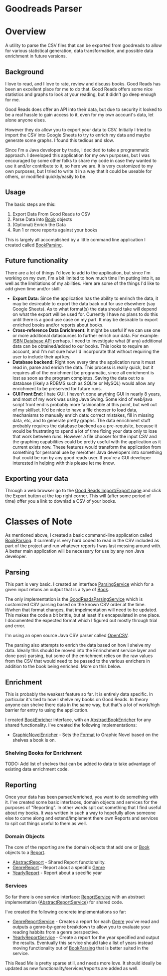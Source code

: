 Goodreads Parser
================

# Overview

A utility to parse the CSV files that can be exported from goodreads to allow for various statistical generation, data transformation, and possible data enrichment in future versions.

## Background

I love to read, and I love to rate, review and discuss books. Good Reads has been an excellent place for me to do that. Good Reads offers some nice statistics and graphs to look at your reading, but it didn't go deep enough for me.

Good Reads does offer an API into their data, but due to security it looked to be a real hassle to gain access to it, even for my own account's data, let alone anyone elses. 

However they do allow you to export your data to CSV. Initially I tried to import the CSV into Google Sheets to try to enrich my data and maybe generate some graphs. I found this tedious and slow.

Since I'm a Java developer by trade, I decided to take a programmatic approach. I developed this application for my own purposes, but I was encouraged by some other folks to share my code in case they wanted to use it and/or contribute to it, so here we are. It is very customized to my own purposes, but I tried to write it in a way that it could be useable for others, or modified quickly/easily to be.

## Usage

The basic steps are this:

1. Export Data From Good Reads to CSV
2. Parse Data into [Book](src/main/java/noorg/bookparsing/domain/Book.java) objects
3. (Optional) Enrich the Data
4. Run 1 or more reports against your books

This is largely all accomplished by a little command line application I created called [BookParsing](src/main/java/noorg/bookparsing/BookParsing.java). 

## Future functionality

There are a lot of things I'd love to add to the application, but since I'm working on my own, I'm a bit limited to how much time I'm putting into it, as well as the limitiations of my abilities. Here are some of the things I'd like to add given time and/or skill:

- **Export Data:** Since the application has the ability to enrinch the data, it may be desireable to export the data back out for use elsewhere (say Google Sheets). As to what format(s) the data should take will depend on what the export will be used for. Currently I have no plans to do this until there is a good use case on my part. It may be desirable to export enriched books and/or reports about books.
- **Cross-reference Data Enrichment:** It might be useful if we can use one or more additional datasources to further enrich our data. For example: [ISBN Database API](http://isbndb.com/api/v2/docs) perhaps. I need to investigate what (if any) additional data can be obtained/added to our books. This looks to require an account, and I'm not sure how I'd incorporate that without requiring the user to include their api key.
- **Database backend:** Right now every time the application runs it must read in, parse and enrich the data. This process is really quick, but it requires all of the enrichment be programatic, since all enrichment is lost as soon as the program completes. Saving the data out to a database (likely a RDBMS such as SQLite or MySQL) would allow any enrichment to be preserved for future runs.
- **GUI Front End:** I hate GUI. I haven't done anything GUI in nearly 8 years, and most of my work was using Java Swing. Some kind of web/java script front end is probably more fashionable at this point, but well out of my skillset. It'd be nice to have a file chooser to load data, mechanisms to manually enrich data: correct mistakes, fill in missing data, etc, and to generate pretty graphs. The data enrichment stuff probably requires the database backend as a pre-requisite, because it would be frustrating to spend a lot of time fixing your data only to lose that work between runs. However a file chooser for the input CSV and the graphing capabilities could be pretty useful with the application as it current exists now. These features would transform the application from something for personal use by me/other Java developers into something that could be run by any good reads user. If you're a GUI developer interested in helping with this please let me know.

## Exporting your data

Through a web browser go to the [Good Reads Import/Export page](https://www.goodreads.com/review/import) and click the Export button at the top right corner. This will (after some period of time) offer you a link to downlad a CSV of your books.

# Classes of Note

As mentioned above, I created a basic command-line application called [BookParsing](src/main/java/noorg/bookparsing/BookParsing.java). It currently is very hard coded to read in the CSV included as part of the project and run whatever reports I was last messing around with. A better main application will be necessary for use by any non Java developer.

## Parsing

This part is very basic. I created an interface [ParsingService](src/main/java/noorg/bookparsing/service/ParsingService.java) which for a given input retuns an output that is a type of [Book](src/main/java/noorg/bookparsing/domain/Book.java). 

The only implementation is the [GoodReadsParsingService](src/main/java/noorg/bookparsing/service/impl/GoodReadsParsingService.java) which is customized CSV parsing based on the known CSV order at the time. If/when that format changes, that impelmentation will need to be updated. This makes the code a bit brittle, but at least it's encapsulated in one place. I documented the expected format which I figured out mostly through trial and error. 

I'm using an open source Java CSV parser called [OpenCSV](http://opencsv.sourceforge.net/).

The parsing also attempts to enrich the data based on how I shelve my data. Ideally this should be moved into the Enrinchment service layer and done post-parsing, but some of the enrichment relies on the raw values from the CSV that would need to be passed to the various enrichers in addition to the book being enriched. More on this below.  

## Enrichment

This is probably the weakest feature so far. It is entirely data specific. In particular it's tied to how I shelve my books on Good Reads. In theory anyone can shelve there data in the same way, but that's a lot of work/high barrier for entry to using the application.

I created [BookEnricher](src/main/java/noorg/bookparsing/enrich/BookEnricher.java) interface, with an [AbstractBookEnricher](src/main/java/noorg/bookparsing/enrich/AbstractBookEnricher.java) for any shared functionality. I've created the following implementations:

- [GraphicNovelEnricher](src/main/java/noorg/bookparsing/enrich/GraphicNovelEnricher.java) - Sets the [Format](src/main/java/noorg/bookparsing/domain/types/BookFormat.java) to Graphic Novel based on the shelves a book is on.

### Shelving Books for Enrichment

TODO: Add list of shelves that can be added to data to take advantage of existing data enrichment code.

## Reporting

Once your data has been parsed/enriched, you want to do something with it. I've created some basic interfaces, domain objects and services for the purposes of "Reporting". In other words spit out something that I find useful about my books. It was written in such a way to hopefully allow someone else to come along and extend/implement there own Reports and services to spit out things useful to them as well.

### Domain Objects

The core of the reporting are the domain objects that add one or [Book](src/main/java/noorg/bookparsing/domain/Book.java) objects to a [Report](src/main/java/noorg/bookparsing/domain/report/Report.java).

- [AbstractReport](src/main/java/noorg/bookparsing/domain/report/AbstractReport.java) - Shared Report functionality.
- [GenreReport](src/main/java/noorg/bookparsing/domain/report/GenreReport.java) - Report about a specific [Genre](src/main/java/noorg/bookparsing/domain/types/BookGenre.java)
- [YearlyReport](src/main/java/noorg/bookparsing/domain/report/YearlyReport.java) - Report about a specific year

### Services

So far there is one service interface: [ReportService](src/main/java/noorg/bookparsing/report/ReportService.java) with an abstract implementation ([AbstractReportService](src/main/java/noorg/bookparsing/report/impl/AbstractReportService.java)) for shared code.

I've created the following concrete implementations so far:

- [GenreReportService](src/main/java/noorg/bookparsing/report/impl/GenreReportService.java) - Creates a report for each [Genre](src/main/java/noorg/bookparsing/domain/types/BookGenre.java) you've read and outputs a genre-by-genre breakdown to allow you to evaluate your reading habbits from a genre perspective.
- [YearlyReportService](src/main/java/noorg/bookparsing/report/impl/YearlyReportService.java) - Create a report for the year specified and output the results. Eventually this service should take a list of years instead moving functionality out of [BookParsing](src/main/java/noorg/bookparsing/BookParsing.java) that is better suited in the service.


This Read Me is pretty sparse still, and needs more love. It should ideally be updated as new functionality/services/reports are added as well.
